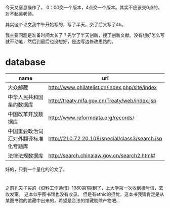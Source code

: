 今天又窒息操作了。
0：00交一个版本，4点交一个版本。其实不应该交0点的。
对不起梁老师。

其实这个论文我中午开始写的，写了半天。交了后又写了4h。

我主要问题是准备时间太长了？先学了半天创新，搜了创新文献。没有想好怎么写就不动笔，然后到最后也没想好，是边写边修改思路的。


# database
|name | url |
|---|-----|
大众邮藏 | http://www.philatelist.cn/index.php/site/index |
中华人民共和国条约数据库 | http://treaty.mfa.gov.cn/Treaty/web/index.jsp |
中国改革开放数据库 | http://www.reformdata.org/records/ |
中国重要政治词汇对外翻译标准化专题库 | http://210.72.20.108/special/class3/search.jsp |
法律法规数据库 | http://search.chinalaw.gov.cn/search2.html#


好的，只剩一个量化的论文了。

# 
之前孔夫子买的《资料工作通讯》1980第1期到了，上大学第一次收到挂号信，去收发室。
这本似乎图书馆也没有收录。
但是有ethic的担忧，这本书我猜肯定是从某图书馆的馆藏中出来的，希望是合法的馆藏剔除产物吧...
